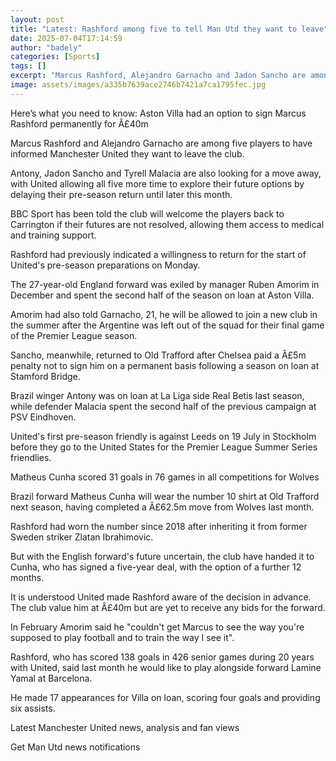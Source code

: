 ```yaml
---
layout: post
title: "Latest: Rashford among five to tell Man Utd they want to leave"
date: 2025-07-04T17:14:59
author: "badely"
categories: [Sports]
tags: []
excerpt: "Marcus Rashford, Alejandro Garnacho and Jadon Sancho are among five players to have informed Manchester United they want to leave the club."
image: assets/images/a335b7639ace2746b7421a7ca1795fec.jpg
---
```


Here’s what you need to know: Aston Villa had an option to sign Marcus Rashford permanently for Â£40m

Marcus Rashford and Alejandro Garnacho are among five players to have informed Manchester United they want to leave the club. 

Antony, Jadon Sancho and Tyrell Malacia are also looking for a move away, with United allowing all five more time to explore their future options by delaying their pre-season return until later this month. 

BBC Sport has been told the club will welcome the players back to Carrington if their futures are not resolved, allowing them access to medical and training support.

Rashford had previously indicated a willingness to return for the start of United's pre-season preparations on Monday. 

The 27-year-old England forward was exiled by manager Ruben Amorim in December and spent the second half of the season on loan at Aston Villa.

Amorim had also told Garnacho, 21, he will be allowed to join a new club in the summer after the Argentine was left out of the squad for their final game of the Premier League season.

Sancho, meanwhile, returned to Old Trafford after Chelsea paid a Â£5m penalty not to sign him on a permanent basis following a season on loan at Stamford Bridge. 

Brazil winger Antony was on loan at La Liga side Real Betis last season, while defender Malacia spent the second half of the previous campaign at PSV Eindhoven. 

United's first pre-season friendly is against Leeds on 19 July in Stockholm before they go to the United States for the Premier League Summer Series friendlies.

Matheus Cunha scored 31 goals in 76 games in all competitions for Wolves

Brazil forward Matheus Cunha will wear the number 10 shirt at Old Trafford next season, having completed a Â£62.5m move from Wolves last month. 

Rashford had worn the number since 2018 after inheriting it from former Sweden striker Zlatan Ibrahimovic.

But with the English forward's future uncertain, the club have handed it to Cunha, who has signed a five-year deal, with the option of a further 12 months.

It is understood United made Rashford aware of the decision in advance. The club value him at Â£40m but are yet to receive any bids for the forward. 

In February Amorim said he "couldn't get Marcus to see the way you're supposed to play football and to train the way I see it".

Rashford, who has scored 138 goals in 426 senior games during 20 years with United, said last month he would like to play alongside forward Lamine Yamal at Barcelona.

He made 17 appearances for Villa on loan, scoring four goals and providing six assists.

Latest Manchester United news, analysis and fan views

Get Man Utd news notifications

